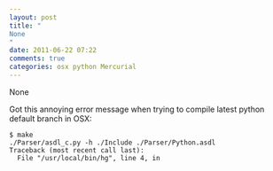 ```yaml
---
layout: post
title: "
None
"
date: 2011-06-22 07:22
comments: true
categories: osx python Mercurial
---
```


None


Got this annoying error message when trying to compile latest python default branch in OSX:
```
$ make
./Parser/asdl_c.py -h ./Include ./Parser/Python.asdl
Traceback (most recent call last):
  File "/usr/local/bin/hg", line 4, in 


